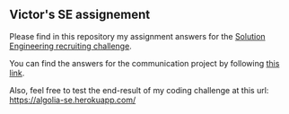 ## Victor's SE assignement

Please find in this repository my assignment answers for the [Solution Engineering recruiting challenge](https://github.com/algolia/solutions-hiring-assignment).

You can find the answers for the communication project by following [this link](https://github.com/victor-dcbx/alg-se/blob/master/resources/answers.txt).

Also, feel free to test the end-result of my coding challenge at this url: https://algolia-se.herokuapp.com/
